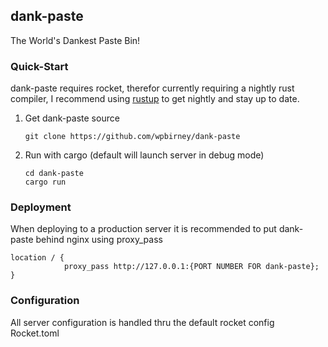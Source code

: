 ## dank-paste

The World's Dankest Paste Bin!

### Quick-Start

dank-paste requires rocket, therefor currently requiring a nightly rust compiler,
I recommend using [rustup](https://www.rustup.rs/) to get nightly and stay up to date.

1. Get dank-paste source
   ```
   git clone https://github.com/wpbirney/dank-paste
   ```
2. Run with cargo (default will launch server in debug mode)
   ```
   cd dank-paste
   cargo run
   ```

### Deployment

When deploying to a production server it is recommended to put dank-paste behind nginx using proxy_pass
```
location / {
    		proxy_pass http://127.0.0.1:{PORT NUMBER FOR dank-paste};
}
```

### Configuration

All server configuration is handled thru the default rocket config Rocket.toml
